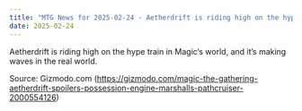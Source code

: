 ```yaml
---
title: "MTG News for 2025-02-24 - Aetherdrift is riding high on the hype train in Ma..."
date: 2025-02-24
---
```


Aetherdrift is riding high on the hype train in Magic‘s world, and it’s making waves in the real world.

Source: Gizmodo.com (https://gizmodo.com/magic-the-gathering-aetherdrift-spoilers-possession-engine-marshalls-pathcruiser-2000554126)
